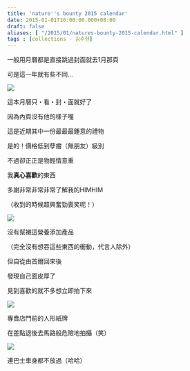 ```yaml
---
title: 'nature''s bounty 2015 calendar'
date: 2015-01-01T16:00:00.000+08:00
draft: false
aliases: [ "/2015/01/natures-bounty-2015-calendar.html" ]
tags : [collections - 김수현]
---
```


一般用月曆都是直接跳過封面就去1月那頁

可是這一年就有些不同...

[![](https://farm8.staticflickr.com/7519/15933164097_e90d118458_z.jpg)](https://farm8.staticflickr.com/7519/15933164097_e90d118458_z.jpg)

這本月曆只・看・封・面就好了

因為內頁沒有他的樣子喔

  

這是近期其中一份最最最鍾意的禮物

是的！價格低到孽瘤（無朋友）級別

不過卻正正是物輕情意重

我**真心喜歡**的東西

多謝非常非常非常了解我的HIMHIM

（收到的時候超興奮勁喪笑呢！）

[![](https://farm8.staticflickr.com/7556/15931495548_2b8ff9f1b2_z.jpg)](https://farm8.staticflickr.com/7556/15931495548_2b8ff9f1b2_z.jpg)

沒有幫襯這營養添加產品

（完全沒有想吞這些東西的衝動，代言人除外）

但自從由首爾回來後

發現自己面皮厚了

見到喜歡的就不多想立即拍下來

[![](https://farm9.staticflickr.com/8664/15931495848_ae34262d87_z.jpg)](https://farm9.staticflickr.com/8664/15931495848_ae34262d87_z.jpg)

專賣店門前的人形紙牌

在差點退後去馬路般危險地拍攝（笑）

[![](https://farm8.staticflickr.com/7528/15932848869_c47f1af898_z.jpg)](https://farm8.staticflickr.com/7528/15932848869_c47f1af898_z.jpg)

連巴士車身都不放過（哈哈）